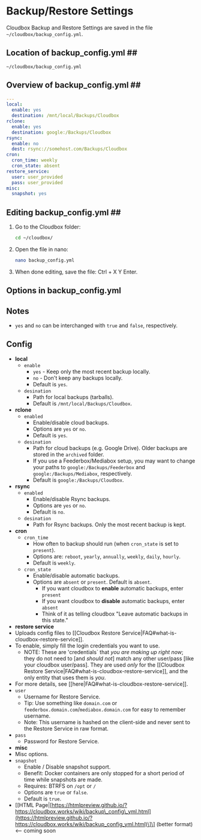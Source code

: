 # Backup/Restore Settings

Cloudbox Backup and Restore Settings are saved in the file `~/cloudbox/backup_config.yml`.

## Location of backup\_config.yml \#\#

```text
~/cloudbox/backup_config.yml
```

## Overview of backup\_config.yml \#\#

```yaml
---
local:
  enable: yes
  destination: /mnt/local/Backups/Cloudbox
rclone:
  enable: yes
  destination: google:/Backups/Cloudbox
rsync:
  enable: no
  dest: rsync://somehost.com/Backups/Cloudbox
cron:
  cron_time: weekly
  cron_state: absent
restore_service:
  user: user_provided
  pass: user_provided
misc:
  snapshot: yes
```

## Editing backup\_config.yml \#\#

1. Go to the Cloudbox folder:

   ```bash
   cd ~/cloudbox/
   ```

2. Open the file in nano:

   ```bash
   nano backup_config.yml
   ```

3. When done editing, save the file: Ctrl + X Y Enter.

## Options in backup\_config.yml

## Notes

* `yes` and `no` can be interchanged with `true` and `false`, respectively.

## Config

* **local**
  * `enable`
    * `yes` - Keep only the most recent backup locally.
    * `no` - Don't keep any backups locally.
    * Default is `yes`.
  * `desination`
    * Path for local backups \(tarballs\).
    * Default is `/mnt/local/Backups/Cloudbox`.
* **rclone**
  * `enabled`
    * Enable/disable cloud backups.
    * Options are `yes` or `no`.
    * Default is `yes`.
  * `desination`
    * Path for cloud backups \(e.g. Google Drive\). Older backups are stored in the `archived` folder.
    * If you use a Feederbox/Mediabox setup, you may want to change your paths to `google:/Backups/Feederbox` and `google:/Backups/Mediabox`, respectively.
    * Default is `google:/Backups/Cloudbox`.
* **rsync**
  * `enabled`
    * Enable/disable Rsync backups.
    * Options are `yes` or `no`.
    * Default is `no`.
  * `desination`
    * Path for Rsync backups. Only the most recent backup is kept.
* **cron**
  * `cron_time`
    * How often to backup should run \(when `cron_state` is set to `present`\).
    * Options are: `reboot`, `yearly`, `annually`, `weekly`, `daily`, `hourly`.
    * Default is `weekly`.
  * `cron_state`
    * Enable/disable automatic backups.
    * Options are `absent` or `present`. Default is `absent`.
      * If you want cloudbox to **enable** automatic backups, enter `present`
      * If you want cloudbox to **disable** automatic backups, enter `absent`
      * Think of it as telling cloudbox "Leave automatic backups in this state."
* **restore service**
* Uploads config files to \[\[Cloudbox Restore Service\|FAQ\#what-is-cloudbox-restore-service\]\].
* To enable, simply fill the login credentials you want to use.
  * NOTE: These are 'credentials\` that _you are making up right now_; they do not need to \[and _should not_\] match any other user/pass \[like your cloudbox user/pass\].  They are used _only_ for the \[\[Cloudbox Restore Service\|FAQ\#what-is-cloudbox-restore-service\]\], and the only entity that uses them is _you_.
* For more details, see \[\[here\|FAQ\#what-is-cloudbox-restore-service\]\].
* `user`
  * Username for Restore Service.
  * Tip: Use something like `domain.com` or `feederbox.domain.com`/`mediabox.domain.com` for easy to remember username.
  * Note: This username is hashed on the client-side and never sent to the Restore Service in raw format.
* `pass`
  * Password for Restore Service.
* **misc** 
* Misc options.
* `snapshot`
  * Enable / Disable snapshot support.
  * Benefit: Docker containers are only stopped for a short period of time while snapshots are made.
  * Requires: BTRFS on `/opt` or `/`
  * Options are `true` or `false`.
  * Default is `true`.
* \[\[HTML Page\|[https://htmlpreview.github.io/?https://cloudbox.works/wiki/backup\_config\_yml.html](https://htmlpreview.github.io/?https://cloudbox.works/wiki/backup_config_yml.html)\]\] \(better format\) &lt;-- coming soon

